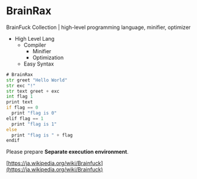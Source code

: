 # BrainRax
BrainFuck Collection | high-level programming language, minifier, optimizer

- High Level Lang
  - Compiler
    - Minifier
    - Optimization
  - Easy Syntax

```asm
# BrainRax
str greet "Hello World"
str exc "!"
str text greet + exc
int flag 1
print text
if flag == 0
  print "flag is 0"
elif flag == 1
  print "flag is 1"
else
  print "flag is " + flag
endif
```

Please prepare **Separate execution environment**.
  
[https://ja.wikipedia.org/wiki/Brainfuck](https://ja.wikipedia.org/wiki/Brainfuck)
